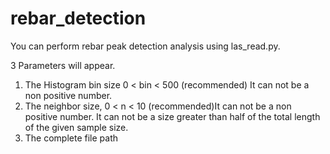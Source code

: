 # rebar_detection

You can perform rebar peak detection analysis using las_read.py. 

3 Parameters will appear. 
1. The Histogram bin size 0 < bin < 500 (recommended) It can not be a non positive number. 
2. The neighbor size, 0 < n < 10 (recommended)It can not be a non positive number. It can not be a size greater than half of the total length of the given sample size.
3. The complete file path

